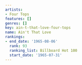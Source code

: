 ```yaml
---
artists:
- Four Tops
features: []
genres: []
key: ain-t-that-love-four-tops
name: Ain't That Love
rankings:
- end_date: '1965-08-06'
  rank: 93
  ranking_list: Billboard Hot 100
  start_date: '1965-07-31'
---
```


